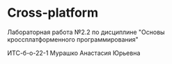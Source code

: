 # Cross-platform
Лабораторная работа №2.2 по дисциплине "Основы кроссплатформенного программирования"

ИТС-б-о-22-1
Мурашко Анастасия Юрьевна
